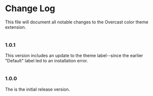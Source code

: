 # Change Log

This file will document all notable changes to the Overcast color theme extension.
<br><br>

### 1.0.1

This version includes an update to the theme label--since the earlier "Default" label led to an installation error.
<br><br>

### 1.0.0

The is the initial release version.
<br>
